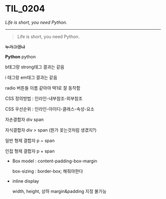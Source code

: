 # TIL_0204

*Life is short, you need Python.*

---

> Life is short, you need Python.

~~누가그랬냐~~

**Python** python



b태그랑 strong태그 결과는 같음

i 태그랑 em태그 결과는 같음



radio 버튼들 이름 같아야 택1로 잘 동작함



CSS 정의방법 : 인라인-내부참조-외부참조

CSS 우선순위 : 인라인-아이디-클래스-속성-요소

자손결합자 div span

자식결합자 div > span (뭔가 꽂는것처럼 생겼지?)

일반 형제 결합자 p ~ span

인접 형제 결합자 p + span



- Box model : content-padding-box-margin

 	box-sizing : border-box; 해줘야한다



- inline display

  width, height, 상하 margin&padding 지정 불가능
